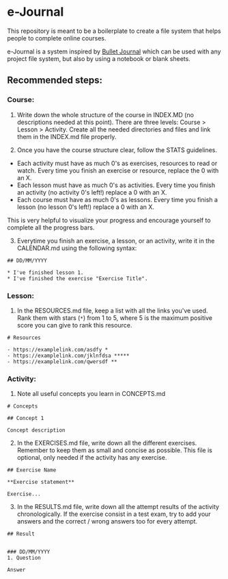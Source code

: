 # e-Journal

This repository is meant to be a boilerplate to create a file system that helps people to complete online courses.

e-Journal is a system inspired by [Bullet Journal](http://bulletjournal.com/) which can be used with any project file system, but also by using a notebook or blank sheets.

## Recommended steps:

### Course:

1. Write down the whole structure of the course in INDEX.MD (no descriptions needed at this point). There are three levels: Course > Lesson > Activity. Create all the needed directories and files and link them in the INDEX.md file properly.

2. Once you have the course structure clear, follow the STATS guidelines.

  - Each activity must have as much 0's as exercises, resources to read or watch. Every time you finish an exercise or resource, replace the 0 with an X.
  - Each lesson must have as much 0's as activities. Every time you finish an activity (no activity 0's left!) replace a 0 with an X.
  - Each course must have as much 0's as lessons. Every time you finish a lesson (no lesson 0's left!) replace a 0 with an X.

This is very helpful to visualize your progress and encourage yourself to complete all the progress bars.

3. Everytime you finish an exercise, a lesson, or an activity, write it in the CALENDAR.md using the following syntax:

```
## DD/MM/YYYY

* I've finished lesson 1.
* I've finished the exercise "Exercise Title".
```

### Lesson:

1. In the RESOURCES.md file, keep a list with all the links you've used. Rank them with stars (`*`) from 1 to 5, where 5 is the maximum positive score you can give to rank this resource.

```
# Resources

- https://examplelink.com/asdfy *
- https://examplelink.com/jklnfdsa *****
- https://examplelink.com/qwersdf **
```


### Activity:

1. Note all useful concepts you learn in CONCEPTS.md

```
# Concepts

## Concept 1

Concept description
```

2. In the EXERCISES.md file, write down all the different exercises. Remember to keep them as small and concise as possible. This file is optional, only needed if the activity has any exercise.

```
## Exercise Name

**Exercise statement**

Exercise...
```

3. In the RESULTS.md file, write down all the attempt results of the activity chronologically. If the exercise consist in a test exam, try to add your answers and the correct / wrong answers too for every attempt.

```
## Result


### DD/MM/YYYY
1. Question

Answer
```
